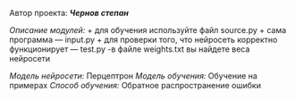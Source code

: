Автор проекта: ***Чернов степан***

*Описание модулей:*
    + для обучения используйте файл source.py
    + сама программа — input.py
    + для проверки того, что нейросеть корректно функционирует — test.py
	-в файле weights.txt вы найдете веса нейросети

*Модель нейросети:* Перцептрон
*Модель обучения:* Обучение на примерах
*Способ обучения:* Обратное распространение ошибки

